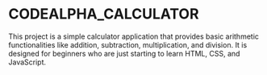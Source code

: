 # CODEALPHA_CALCULATOR

This project is a simple calculator application that provides basic arithmetic functionalities like addition, subtraction, multiplication, and division. It is designed for beginners who are just starting to learn HTML, CSS, and JavaScript.

